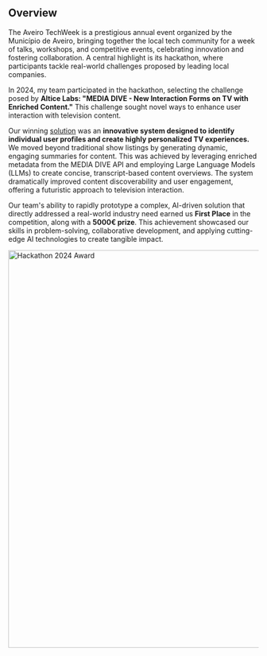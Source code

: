 ## Overview

The Aveiro TechWeek is a prestigious annual event organized by the Município de Aveiro, bringing together the local tech community for a week of talks, workshops, and competitive events, celebrating innovation and fostering collaboration. A central highlight is its hackathon, where participants tackle real-world challenges proposed by leading local companies.

In 2024, my team participated in the hackathon, selecting the challenge posed by **Altice Labs: "MEDIA DIVE - New Interaction Forms on TV with Enriched Content."** This challenge sought novel ways to enhance user interaction with television content.

Our winning [solution](/projects/aitv) was an **innovative system designed to identify individual user profiles and create highly personalized TV experiences.** We moved beyond traditional show listings by generating dynamic, engaging summaries for content. This was achieved by leveraging enriched metadata from the MEDIA DIVE API and employing Large Language Models (LLMs) to create concise, transcript-based content overviews. The system dramatically improved content discoverability and user engagement, offering a futuristic approach to television interaction.

Our team's ability to rapidly prototype a complex, AI-driven solution that directly addressed a real-world industry need earned us **First Place** in the competition, along with a **5000€ prize**. This achievement showcased our skills in problem-solving, collaborative development, and applying cutting-edge AI technologies to create tangible impact.

<img src="/files/awards/hackathon2024.jpg" alt="Hackathon 2024 Award" width="800" />